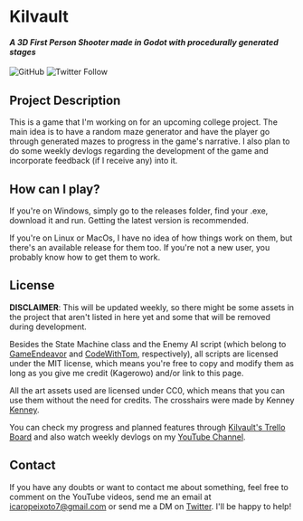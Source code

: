 # Kilvault
#### *A 3D First Person Shooter made in Godot with procedurally generated stages*
![GitHub](https://img.shields.io/github/license/gravityi/kilvault) ![Twitter Follow](https://img.shields.io/twitter/follow/peixoto_icaro?style=social)

## Project Description

This is a game that I'm working on for an upcoming college project. The main idea is to have a random maze generator and have the player go through generated mazes to progress in the game's narrative. I also plan to do some weekly devlogs regarding the development of the game and incorporate feedback (if I receive any) into it.

## How can I play?

If you're on Windows, simply go to the releases folder, find your .exe, download it and run. Getting the latest version is recommended.

If you're on Linux or MacOs, I have no idea of how things work on them, but there's an available release for them too. If you're not a new user, you probably know how to get them to work.

## License

**DISCLAIMER**: This will be updated weekly, so there might be some assets in the project that aren't listed in here yet and some that will be removed during development.

Besides the State Machine class and the Enemy AI script (which belong to [GameEndeavor](https://www.youtube.com/channel/UCLweX1UtQjRjj7rs_0XQ2Eg) and [CodeWithTom](https://www.youtube.com/channel/UCdU9e4eNsJif0rBrBiYRb5g), respectively), all scripts are licensed under the MIT license, which means you're free to copy and modify them as long as you give me credit (Kagerowo) and/or link to this page.

All the art assets used are licensed under CC0, which means that you can use them without the need for credits. The crosshairs were made by Kenney [Kenney](https://www.kenney.nl).

You can check my progress and planned features through [Kilvault's Trello Board](https://trello.com/b/ksxdVBMS/gavelia) and also watch weekly devlogs on my [YouTube Channel](https://www.youtube.com/channel/UC7Lt21IYfoJY_aU73R6wxHg/featured).

## Contact

If you have any doubts or want to contact me about something, feel free to comment on the YouTube videos, send me an email at icaropeixoto7@gmail.com or send me a DM on [Twitter](https://twitter.com/peixoto_icaro). I'll be happy to help!
